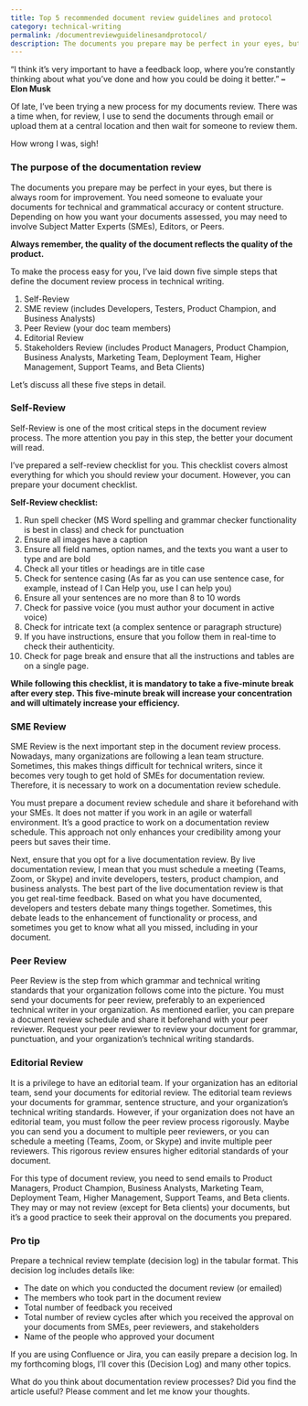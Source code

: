 ```yaml
---
title: Top 5 recommended document review guidelines and protocol
category: technical-writing
permalink: /documentreviewguidelinesandprotocol/
description: The documents you prepare may be perfect in your eyes, but there is always room for improvement. You need someone to evaluate your documents for technical and grammatical accuracy or content structure. Depending on how you want your documents assessed, you may need to involve Subject Matter Experts (SMEs), Editors, or Peers. Always remember, the quality of the document reflects the quality of the product.
---
```


“I think it’s very important to have a feedback loop, where you’re constantly thinking about what you’ve done and how you could be doing it better.”
**– Elon Musk**

Of late, I’ve been trying a new process for my documents review. There was a time when, for review, I use to send the documents through email or upload them at a central location and then wait for someone to review them.

How wrong I was, sigh!

### The purpose of the documentation review

The documents you prepare may be perfect in your eyes, but there is always room for improvement. You need someone to evaluate your documents for technical and grammatical accuracy or content structure. Depending on how you want your documents assessed, you may need to involve Subject Matter Experts (SMEs), Editors, or Peers.

**Always remember, the quality of the document reflects the quality of the product.**

To make the process easy for you, I’ve laid down five simple steps that define the document review process in technical writing.

 1. Self-Review 
 2. SME review (includes Developers, Testers, Product Champion, and Business Analysts) 
 3. Peer Review (your doc team members)
 4. Editorial Review
 5. Stakeholders Review (includes Product Managers,
    Product Champion, Business Analysts, Marketing Team, Deployment
    Team, Higher Management, Support Teams, and Beta Clients)

Let’s discuss all these five steps in detail.
### Self-Review

Self-Review is one of the most critical steps in the document review process. The more attention you pay in this step, the better your document will read.

I’ve prepared a self-review checklist for you. This checklist covers almost everything for which you should review your document. However, you can prepare your document checklist.

**Self-Review checklist:**

 1. Run spell checker (MS Word spelling and grammar checker functionality is best in class) and check for punctuation
 2. Ensure all images have a caption
 3. Ensure all field names, option names, and the texts you want a user to type and are bold 
 4. Check all your titles or headings are in title case 
 5. Check for sentence casing (As far as you can use sentence case, for example, instead of I Can Help you, use I can help you)
 6. Ensure all your sentences are no more than 8 to 10 words
 7. Check for passive voice (you must author your document in active voice) 
 8. Check for intricate text (a complex sentence or paragraph structure) 
 9. If you have instructions, ensure that you follow them in real-time to check their authenticity.  
 10. Check for page break and ensure that all the instructions and tables are on a single page.

**While following this checklist, it is mandatory to take a five-minute break after every step. This five-minute break will increase your concentration and will ultimately increase your efficiency.**

### SME Review

SME Review is the next important step in the document review process. Nowadays, many organizations are following a lean team structure. Sometimes, this makes things difficult for technical writers, since it becomes very tough to get hold of SMEs for documentation review. Therefore, it is necessary to work on a documentation review schedule.

You must prepare a document review schedule and share it beforehand with your SMEs. It does not matter if you work in an agile or waterfall environment. It’s a good practice to work on a documentation review schedule. This approach not only enhances your credibility among your peers but saves their time.

Next, ensure that you opt for a live documentation review. By live documentation review, I mean that you must schedule a meeting (Teams, Zoom, or Skype) and invite developers, testers, product champion, and business analysts. The best part of the live documentation review is that you get real-time feedback. Based on what you have documented, developers and testers debate many things together. Sometimes, this debate leads to the enhancement of functionality or process, and sometimes you get to know what all you missed, including in your document.

### Peer Review

Peer Review is the step from which grammar and technical writing standards that your organization follows come into the picture. You must send your documents for peer review, preferably to an experienced technical writer in your organization. As mentioned earlier, you can prepare a document review schedule and share it beforehand with your peer reviewer. Request your peer reviewer to review your document for grammar, punctuation, and your organization’s technical writing standards.

### Editorial Review

It is a privilege to have an editorial team. If your organization has an editorial team, send your documents for editorial review. The editorial team reviews your documents for grammar, sentence structure, and your organization’s technical writing standards. However, if your organization does not have an editorial team, you must follow the peer review process rigorously. Maybe you can send you a document to multiple peer reviewers, or you can schedule a meeting (Teams, Zoom, or Skype) and invite multiple peer reviewers. This rigorous review ensures higher editorial standards of your document.

For this type of document review, you need to send emails to Product Managers, Product Champion, Business Analysts, Marketing Team, Deployment Team, Higher Management, Support Teams, and Beta clients. They may or may not review (except for Beta clients) your documents, but it’s a good practice to seek their approval on the documents you prepared.

  

### Pro tip

Prepare a technical review template (decision log) in the tabular format. This decision log includes details like:

-   The date on which you conducted the document review (or emailed)
-   The members who took part in the document review
-   Total number of feedback you received
-   Total number of review cycles after which you received the approval on your documents from SMEs, peer reviewers, and stakeholders
-   Name of the people who approved your document

If you are using Confluence or Jira, you can easily prepare a decision log. In my forthcoming blogs, I’ll cover this (Decision Log) and many other topics.

What do you think about documentation review processes? Did you find the article useful? Please comment and let me know your thoughts.
